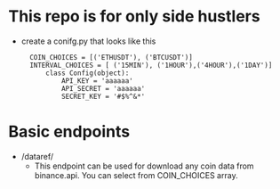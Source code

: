 # This repo is for only side hustlers

- create a conifg.py that looks like this
    
        COIN_CHOICES = [('ETHUSDT'), ('BTCUSDT')]
        INTERVAL_CHOICES = [ ('15MIN'), ('1HOUR'),('4HOUR'),('1DAY')]
            class Config(object):
                API_KEY = 'aaaaaa'
                API_SECRET = 'aaaaaa'
                SECRET_KEY = '#$%^&*'
# Basic endpoints
- /dataref/
    - This endpoint can be used for download any coin data from binance.api. You can select from 
    COIN_CHOICES array.